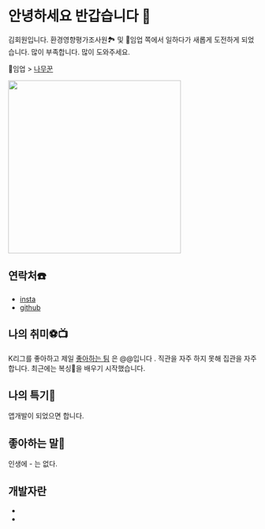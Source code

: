 # 안녕하세요 반갑습니다 👋

김회원입니다. 환경영향평가조사원🏞️ 및 🌳임업 쪽에서 일하다가 새롭게 도전하게 되었습니다.
많이 부족합니다. 많이 도와주세요.

🌳임업 > [나무꾼](https://ko.dict.naver.com/#/entry/koko/e866094466834a4895c929aac5a13dce) 

<img width="350" src="https://github.com/wonzzang1/wonzzang1/assets/144765882/7806d474-3b68-4474-9e79-d33ada382929"/>

## 연락처☎️

* [insta](https://www.instagram.com/hm_son7/)
* [github](https://github.com/wonzzang1/wonzzang1/edit/main/README.md)
  
## 나의 취미⚽📺 #

K리그를 좋아하고 제일 [좋아하는 팀](https://hyundai-motorsfc.com) 은 @@입니다 .
직관을 자주 하지 못해 집관을 자주합니다.
최근에는 복싱🥊을 배우기 시작했습니다.

## 나의 특기📱

앱개발이 되었으면 합니다.

## 좋아하는 말🐎

인생에 - 는 없다.

## 개발자란

*
*





<!--
**wonzzang1/wonzzang1** is a ✨ _special_ ✨ repository because its `README.md` (this file) appears on your GitHub profile.

Here are some ideas to get you started:

- 🔭 I’m currently working on ...
- 🌱 I’m currently learning ...
- 👯 I’m looking to collaborate on ...
- 🤔 I’m looking for help with ...
- 💬 Ask me about ...
- 📫 How to reach me: ...
- 😄 Pronouns: ...
- ⚡ Fun fact: ...
-->
